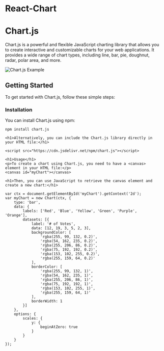 # React-Chart

# Chart.js

Chart.js is a powerful and flexible JavaScript charting library that allows you to create interactive and customizable charts for your web applications. It provides a wide range of chart types, including line, bar, pie, doughnut, radar, polar area, and more.

![Chart.js Example](chart-example.png)

## Getting Started

To get started with Chart.js, follow these simple steps:

### Installation

You can install Chart.js using npm:

```shell
npm install chart.js

<h1>Alternatively, you can include the Chart.js library directly in your HTML file:</h1>

<script src="https://cdn.jsdelivr.net/npm/chart.js"></script>

<h1>Usage</h1>
<p>To create a chart using Chart.js, you need to have a <canvas> element in your HTML file:</p>
<canvas id="myChart"></canvas>

<h1>Then, you can use JavaScript to retrieve the canvas element and create a new chart:</h1>

var ctx = document.getElementById('myChart').getContext('2d');
var myChart = new Chart(ctx, {
    type: 'bar',
    data: {
        labels: ['Red', 'Blue', 'Yellow', 'Green', 'Purple', 'Orange'],
        datasets: [{
            label: '# of Votes',
            data: [12, 19, 3, 5, 2, 3],
            backgroundColor: [
                'rgba(255, 99, 132, 0.2)',
                'rgba(54, 162, 235, 0.2)',
                'rgba(255, 206, 86, 0.2)',
                'rgba(75, 192, 192, 0.2)',
                'rgba(153, 102, 255, 0.2)',
                'rgba(255, 159, 64, 0.2)'
            ],
            borderColor: [
                'rgba(255, 99, 132, 1)',
                'rgba(54, 162, 235, 1)',
                'rgba(255, 206, 86, 1)',
                'rgba(75, 192, 192, 1)',
                'rgba(153, 102, 255, 1)',
                'rgba(255, 159, 64, 1)'
            ],
            borderWidth: 1
        }]
    },
    options: {
        scales: {
            y: {
                beginAtZero: true
            }
        }
    }
});
